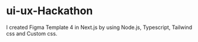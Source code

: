 # ui-ux-Hackathon
I created Figma Template 4 in Next.js by using Node.js, Typescript, Tailwind css and Custom css.
